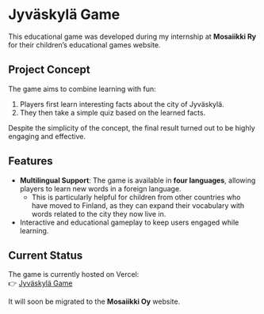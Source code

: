 # Jyväskylä Game

This educational game was developed during my internship at **Mosaiikki Ry** for their children’s educational games website. 

## Project Concept
The game aims to combine learning with fun:  
1. Players first learn interesting facts about the city of Jyväskylä.  
2. They then take a simple quiz based on the learned facts.  

Despite the simplicity of the concept, the final result turned out to be highly engaging and effective.

## Features
- **Multilingual Support**: The game is available in **four languages**, allowing players to learn new words in a foreign language.  
  - This is particularly helpful for children from other countries who have moved to Finland, as they can expand their vocabulary with words related to the city they now live in.  
- Interactive and educational gameplay to keep users engaged while learning.

## Current Status
The game is currently hosted on Vercel:  
👉 [Jyväskylä Game](https://jyvaskyla-game.vercel.app/)  

It will soon be migrated to the **Mosaiikki Oy** website.
